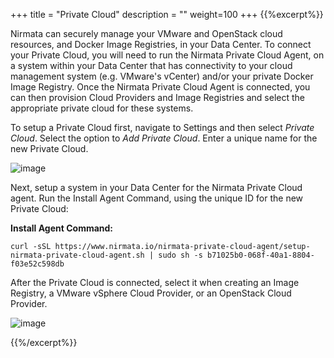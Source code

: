 +++
title = "Private Cloud"
description = ""
weight=100
+++
{{%excerpt%}}

Nirmata can securely manage your VMware and OpenStack cloud resources,
and Docker Image Registries, in your Data Center. To connect your
Private Cloud, you will need to run the Nirmata Private Cloud Agent, on
a system within your Data Center that has connectivity to your cloud
management system (e.g. VMware's vCenter) and/or your private Docker
Image Registry. Once the Nirmata Private Cloud Agent is connected, you
can then provision Cloud Providers and Image Registries and select the
appropriate private cloud for these systems.

To setup a Private Cloud first, navigate to Settings and then select *Private Cloud*. Select the option to *Add Private Cloud*.
Enter a unique name for the new Private Cloud.

![image](/images/privatecloud-1.png)

Next, setup a system in your Data Center for the Nirmata Private Cloud agent. Run the Install Agent Command, using the unique ID for the new Private Cloud:

**Install Agent Command:**

```
curl -sSL https://www.nirmata.io/nirmata-private-cloud-agent/setup-nirmata-private-cloud-agent.sh | sudo sh -s b71025b0-068f-40a1-8804-f03e52c598db
```

After the Private Cloud is connected, select it when creating an
Image Registry, a VMware vSphere Cloud Provider, or an OpenStack Cloud
Provider.

![image](/images/privatecloud-1.png)

{{%/excerpt%}}
